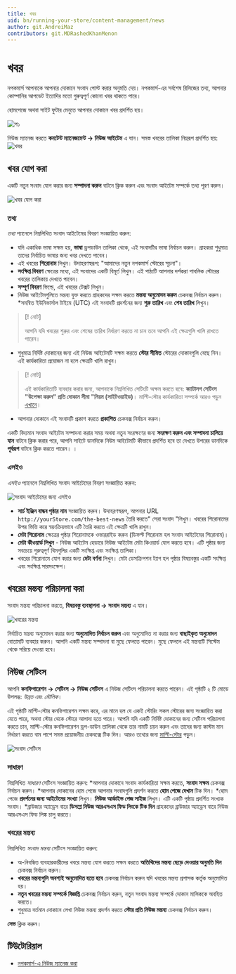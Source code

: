 ```yaml
---
title: খবর
uid: bn/running-your-store/content-management/news
author: git.AndreiMaz
contributors: git.MDRashedKhanMenon
---
```


# খবর

নপকমার্স আপনাকে আপনার দোকানে সংবাদ পোস্ট করার অনুমতি দেয়। নপকমার্স-এর সর্বশেষ রিলিজের তথ্য, আপনার কোম্পানির আপডেট ইত্যাদির মতো গুরুত্বপূর্ণ কোনো খবর থাকতে পারে।

হোমপেজে অথবা সাইট ফুটার মেনুতে আপনার দোকানে খবর প্রদর্শিত হয়।

![প১](_static/news/news_1.png)

নিউজ ম্যানেজ করতে **কনটেন্ট ম্যানেজমেন্ট → নিউজ আইটেম** এ যান। সমস্ত খবরের তালিকা নিম্নরূপ প্রদর্শিত হয়:
![খবর](_static/news/list.jpg)

## খবর যোগ করা

একটি নতুন সংবাদ যোগ করার জন্য **সম্পাদনা করুন** বাটনে ক্লিক করুন এবং সংবাদ আইটেম সম্পর্কে তথ্য পূরণ করুন।

![খবর যোগ করা](_static/news/add-new.jpg)

### তথ্য

*তথ্য* প্যানেলে নিম্নলিখিত সংবাদ আইটেমের বিবরণ সংজ্ঞায়িত করুন:
- যদি একাধিক ভাষা সক্ষম হয়, **ভাষা** ড্রপডাউন তালিকা থেকে, এই সংবাদটির ভাষা নির্বাচন করুন। গ্রাহকরা শুধুমাত্র তাদের নির্বাচিত ভাষার জন্য খবর দেখতে পাবেন।
- এই খবরের **শিরোনাম** লিখুন। উদাহরণস্বরূপ: "আমাদের নতুন নপকমার্স স্টোরের সূচনা"।
- **সংক্ষিপ্ত বিবরণ** ক্ষেত্রের মধ্যে, এই সংবাদের একটি বিমূর্ত লিখুন। এই পাঠ্যটি আপনার দর্শকরা পাবলিক স্টোরের খবরের তালিকায় দেখতে পাবেন।
- **সম্পূর্ণ বিবরণ** ফিল্ডে, এই খবরের টেক্সট লিখুন।
- নিউজ আইটেমগুলিতে মন্তব্য যুক্ত করতে গ্রাহকদের সক্ষম করতে **মন্তব্য অনুমোদন করুন** চেকবক্স নির্বাচন করুন।
*সমন্বিত ইউনিভার্সাল টাইমে (UTC) এই সংবাদটি প্রদর্শনের জন্য **শুরু তারিখ** এবং **শেষ তারিখ** লিখুন।

 > [! নোট]
 >
 > আপনি যদি খবরের শুরুর এবং শেষের তারিখ নির্ধারণ করতে না চান তবে আপনি এই ক্ষেত্রগুলি খালি রাখতে পারেন।

 - শুধুমাত্র নির্দিষ্ট দোকানের জন্য এই নিউজ আইটেমটি সক্ষম করতে **স্টোর সীমিত** স্টোরের দোকানগুলি বেছে নিন। এই কার্যকারিতা প্রয়োজন না হলে ক্ষেত্রটি খালি রাখুন।
 
> [! নোট]
>
> এই কার্যকারিতাটি ব্যবহার করার জন্য, আপনাকে নিম্নলিখিত সেটিংটি অক্ষম করতে হবে: **ক্যাটালগ সেটিংস "উপেক্ষা করুন" প্রতি দোকান সীমা "নিয়ম (সাইটওয়াইড)**। মাল্টি-স্টোর কার্যকারিতা সম্পর্কে আরও পড়ুন [এখানে](xref:bn/getting-start/advanced-configuration/multi-store)।

- আপনার দোকানে এই সংবাদটি প্রকাশ করতে **প্রকাশিত** চেকবক্স নির্বাচন করুন।

একটি বিদ্যমান সংবাদ আইটেম সম্পাদনা করার সময় অথবা নতুন সংরক্ষণের জন্য **সংরক্ষণ করুন এবং সম্পাদনা চালিয়ে যান** বাটনে ক্লিক করার পরে, আপনি সাইটে ডানদিকে নিউম আইটেমটি কীভাবে প্রদর্শিত হবে তা দেখতে উপরের ডানদিকে **পূর্বরূপ** বাটনে ক্লিক করতে পারেন। ।

### এসইও

*এসইও* প্যানেলে নিম্নলিখিত সংবাদ আইটেমের বিবরণ সংজ্ঞায়িত করুন:

![সংবাদ আইটেমের জন্য এসইও](_static/news/seo.jpg)

- **সার্চ ইঞ্জিন বান্ধব পৃষ্ঠার নাম** সংজ্ঞায়িত করুন। উদাহরণস্বরূপ, আপনার URL `http://yourStore.com/the-best-news` তৈরি করতে" সেরা সংবাদ "লিখুন। খবরের শিরোনামের উপর ভিত্তি করে স্বয়ংক্রিয়ভাবে এটি তৈরি করতে এই ক্ষেত্রটি খালি রাখুন।
- **মেটা শিরোনাম** ক্ষেত্রের পৃষ্ঠার শিরোনামকে ওভাররাইড করুন (ডিফল্ট শিরোনাম হল সংবাদ আইটেমের শিরোনাম)।
- **মেটা কীওয়ার্ড লিখুন** - নিউজ আইটেম হেডারে নিউজ আইটেম মেটা কিওয়ার্ড যোগ করতে হবে। এটি পৃষ্ঠার জন্য সবচেয়ে গুরুত্বপূর্ণ থিমগুলির একটি সংক্ষিপ্ত এবং সংক্ষিপ্ত তালিকা।
- খবরের শিরোনামে যোগ করার জন্য **মেটা বর্ণনা** লিখুন। মেটা ডেসক্রিপশন ট্যাগ হল পৃষ্ঠার বিষয়বস্তুর একটি সংক্ষিপ্ত এবং সংক্ষিপ্ত সারসংক্ষেপ।

## খবরের মন্তব্য পরিচালনা করা

সংবাদ মন্তব্য পরিচালনা করতে, **বিষয়বস্তু ব্যবস্থাপনা → সংবাদ মন্তব্য** এ যান।

![খবরের মন্তব্য](_static/news/news-comments.jpg)

নির্বাচিত মন্তব্য অনুমোদন করার জন্য **অনুমোদিত নির্বাচন করুন** এবং অনুমোদিত না করার জন্য **বাছাইকৃত অনুমোদন** বোতামটি ব্যবহার করুন।
আপনি একটি মন্তব্য সম্পাদনা বা মুছে ফেলতে পারেন। মুছে ফেললে এই মন্তব্যটি সিস্টেম থেকে সরিয়ে দেওয়া হবে।

## নিউজ সেটিংস

আপনি **কনফিগারেশন → সেটিংস → নিউজ সেটিংস** এ নিউজ সেটিংস পরিচালনা করতে পারেন। এই পৃষ্ঠাটি ২ টি মোডে উপলব্ধ: *উন্নত* এবং *মৌলিক*।

এই পৃষ্ঠাটি মাল্টি-স্টোর কনফিগারেশন সক্ষম করে, এর মানে হল যে একই স্টোরিং সকল স্টোরের জন্য সংজ্ঞায়িত করা যেতে পারে, অথবা স্টোর থেকে স্টোরে আলাদা হতে পারে। আপনি যদি একটি নির্দিষ্ট দোকানের জন্য সেটিংস পরিচালনা করতে চান, মাল্টি-স্টোর কনফিগারেশন ড্রপ-ডাউন তালিকা থেকে তার নামটি চয়ন করুন এবং তাদের জন্য কাস্টম মান নির্ধারণ করতে বাম পাশে সমস্ত প্রয়োজনীয় চেকবক্সে টিক দিন। আরও তথ্যের জন্য [মাল্টি-স্টোর](xref:bn/get-start/advanced-configuration/multi-store) পড়ুন।

![সংবাদ সেটিংস](_static/news/news-settings.jpg)

### সাধারণ

নিম্নলিখিত *সাধারণ* সেটিংস সংজ্ঞায়িত করুন:
*আপনার দোকানে সংবাদ কার্যকারিতা সক্ষম করতে, **সংবাদ সক্ষম** চেকবক্স নির্বাচন করুন।
*আপনার দোকানের হোম পেজে আপনার সংবাদগুলি প্রদর্শন করতে **হোম পেজে দেখান** টিক দিন।
*হোম পেজে **প্রদর্শনের জন্য আইটেমের সংখ্যা** লিখুন।
**নিউজ আর্কাইভ পেজ সাইজ** লিখুন। এটি একটি পৃষ্ঠায় প্রদর্শিত সংখ্যক সংবাদ।
*ব্রাউজার অ্যাড্রেস বারে **ডিসপ্লে নিউজ আরএসএস ফিড লিংকে টিক দিন** গ্রাহকদের ব্রাউজার অ্যাড্রেস বারে নিউজ আরএসএস ফিড লিঙ্ক চালু করতে।

### খবরের মন্তব্য

নিম্নলিখিত *সংবাদ মন্তব্য* সেটিংস সংজ্ঞায়িত করুন:

- অ-নিবন্ধিত ব্যবহারকারীদের খবরে মন্তব্য যোগ করতে সক্ষম করতে **অতিথিদের মন্তব্য ছেড়ে দেওয়ার অনুমতি দিন** চেকবক্স নির্বাচন করুন।
- **খবরের মন্তব্যগুলি অবশ্যই অনুমোদিত হতে হবে** চেকবক্স নির্বাচন করুন যদি খবরের মন্তব্য প্রশাসক কর্তৃক অনুমোদিত হয়।
- **নতুন খবরের মন্তব্য সম্পর্কে বিজ্ঞপ্তি** চেকবক্স নির্বাচন করুন, নতুন সংবাদ মন্তব্য সম্পর্কে দোকান মালিককে অবহিত করতে।
- শুধুমাত্র বর্তমান দোকানে লেখা নিউজ মন্তব্য প্রদর্শন করতে **স্টোর প্রতি নিউজ মন্তব্য** চেকবক্স নির্বাচন করুন।

**সেভ** ক্লিক করুন।

## টিউটোরিয়াল

- [নপকমার্স-এ নিউজ ম্যানেজ করা](https://www.youtube.com/watch?v=ztLlRXvBQK4)